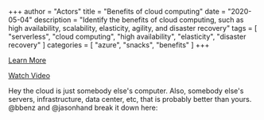 +++
author = "Actors"
title = "Benefits of cloud computing"
date = "2020-05-04"
description = "Identify the benefits of cloud computing, such as high availability, scalability, elasticity, agility, and disaster recovery"
tags = [
    "serverless",
    "cloud computing",
    "high availability",
    "elasticity",
    "disaster recovery"
]
categories = [
    "azure",
    "snacks",
    "benefits"
]
+++

[Learn More](https://docs.microsoft.com/learn/modules/principles-cloud-computing/3-benefits-of-cloud-computing?WT.mc_id=snackable-social-cxa)

[Watch Video](https://twitter.com/i/status/1258097119958724608)

Hey the cloud is just somebody else's computer. Also, somebody else's servers, infrastructure, data center, etc, that is probably better than yours. @bbenz and @jasonhand break it down here:
